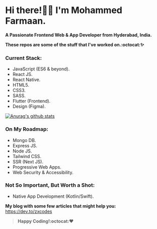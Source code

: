 # Hi there!👋🏻 I'm Mohammed Farmaan.
**A Passionate Frontend Web & App Developer from Hyderabad, India.**

**These repos are some of the stuff that I've worked on.:octocat::sparkles:**

### Current Stack:
* JavaScript (ES6 & beyond).
* React JS.
* React Native.
* HTML5.
* CSS3.
* SASS.
* Flutter (Frontend).
* Design (Figma).

[![Anurag's github stats](https://github-readme-stats.vercel.app/api?username=zxcodes&show_icons=true&theme=radical)](https://github.com/anuraghazra/github-readme-stats)

### On My Roadmap:
* Mongo DB.
* Express JS.
* Node JS.
* Tailwind CSS.
* SSR (Next JS).
* Progressive Web Apps.
* Web Security & Accessibility.

### Not So Important, But Worth a Shot:
* Native App Development (Kotlin/Swift).

**My blog with some few articles that might help you:**
https://dev.to/zxcodes

>**Happy Coding!:octocat::heart:**

